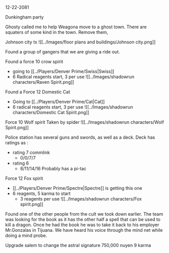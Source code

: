 12-22-2081

Dunkingham party

Ghosty called me to help Weagona move to a ghost town. There are squaters of some kind in the town. Remove them, 

Johnson city tx
![[../Images/floor plans and buildings/Johnson city.png]]

Found a group of gangers that we are giving a ride out. 

Found a force 10 crow spirit
- going to [[../Players/Denver Prime/Swiss|Swiss]]
- 6 Radical reagents start, 3 per use
![[../Images/shadowrun characters/Raven Spirit.png]]

Found a Force 12 Domestic Cat
- Going to [[../Players/Denver Prime/Cat|Cat]]
- 6 radical reagents start, 3 per use
![[../Images/shadowrun characters/Domestic Cat Spirit.png]]

Force 10 Wolf spirit
Taken by spider
![[../Images/shadowrun characters/Wolf Spirit.png]]

Police station has several guns and swords, as well as a deck. 
Deck has ratings as :
- rating 7 commlink
	- 0/0/7/7
- rating 6
	- 8/11/14/16
Probably has a pi-tac

Force 12 Fox spirit
- [[../Players/Denver Prime/Spectre|Spectre]] is getting this one
- 6 reagents, 5 karma to start
	- 3 reagents per use
![[../Images/shadowrun characters/Fox spirit.png]]


Found one of the other people from the cult we took down earlier. The team was looking for the book as it has the other half a spell that can be used to kill a dragon. Once he had the book he was to take it back to his employer Mr.Gonzalas in Tijuana. We have heard his voice through the mind net while doing a mind probe.


Upgrade salem to change the astral signature
750,000 nuyen
9 karma